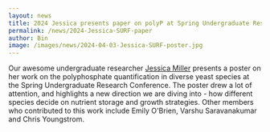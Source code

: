 ```yaml
---
layout: news
title: 2024 Jessica presents paper on polyP at Spring Undergraduate Research Conference
permalink: /news/2024-Jessica-SURF-paper
author: Bin
image: /images/news/2024-04-03-Jessica-SURF-poster.jpg
---
```


Our awesome undergraduate researcher [Jessica Miller](https://www.binhe-lab.org/members/jessica-miller/) presents a poster on her work on the polyphosphate quantification in diverse yeast species at the Spring Undergraduate Research Conference. The poster drew a lot of attention, and highlights a new direction we are diving into - how different species decide on nutrient storage and growth strategies. Other members who contributed to this work include Emily O'Brien, Varshu Saravanakumar and Chris Youngstrom.
